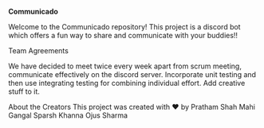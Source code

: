 **Communicado**

Welcome to the Communicado repository! This project is a discord bot which offers a fun way to share and communicate with your buddies!!

Team Agreements


We have decided to meet twice every week apart from scrum meeting, communicate effectively on the discord server. Incorporate unit testing and then use integrating testing for combining individual effort. Add creative stuff to it.

About the Creators
This project was created with ❤️ by 
Pratham Shah
Mahi Gangal 
Sparsh Khanna 
Ojus Sharma
